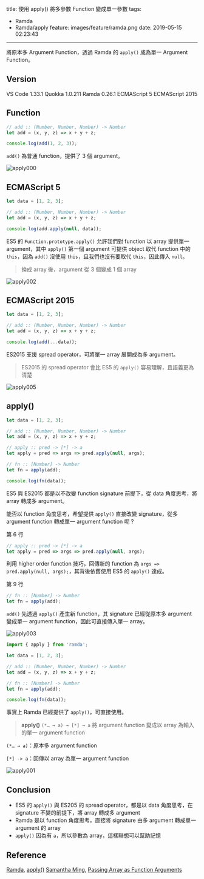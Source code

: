 title: 使用 apply() 將多參數 Function 變成單一參數
tags:
  - Ramda
  - Ramda/apply
feature: images/feature/ramda.png
date: 2019-05-15 02:23:43
---
將原本多 Argument Function，透過 Ramda 的 `apply()` 成為單一 Argument Function。

<!-- more -->

## Version

VS Code 1.33.1
Quokka 1.0.211
Ramda 0.26.1
ECMAScript 5
ECMAScript 2015

## Function

```javascript
// add :: (Number, Number, Number) -> Number
let add = (x, y, z) => x + y + z;

console.log(add(1, 2, 3));
```

`add()` 為普通 function，提供了 3 個 argument。

![apply000](/images/ramda/apply/apply000.png)

## ECMAScript 5

```javascript
let data = [1, 2, 3];

// add :: (Number, Number, Number) -> Number
let add = (x, y, z) => x + y + z;

console.log(add.apply(null, data));
```

ES5 的 `Function.prototype.apply()` 允許我們對 function 以 array 提供單一 argument，其中 `apply()` 第一個 argument 可提供 object 取代 function 中的 `this`，因為 `add()` 沒使用 `this`，且我們也沒有要取代 `this`，因此傳入 `null`。

> 換成 array 後，argument 從 3 個變成 1 個 array

![apply002](/images/ramda/apply/apply002.png)

## ECMAScript 2015

```javascript
let data = [1, 2, 3];

// add :: (Number, Number, Number) -> Number
let add = (x, y, z) => x + y + z;

console.log(add(...data));
```

ES2015 支援 spread operator，可將單一 array 展開成為多 argument。

> ES2015 的 spread operator 會比 ES5 的 `apply()` 容易理解，且語義更為清楚

![apply005](/images/ramda/apply/apply005.png)

## apply()

```javascript
let data = [1, 2, 3];

// add :: (Number, Number, Number) -> Number
let add = (x, y, z) => x + y + z;

// apply :: pred -> [*] -> a
let apply = pred => args => pred.apply(null, args);

// fn :: [Number] -> Number 
let fn = apply(add);

console.log(fn(data));
```

ES5 與 ES2015 都是以不改變 function signature 前提下，從 data 角度思考，將 array 轉成多 argument。

能否以 function 角度思考，希望提供 `apply()` 直接改變 signature，從多 argument function 轉成單一 argument function 呢 ?

第 6 行

```javascript
// apply :: pred -> [*] -> a
let apply = pred => args => pred.apply(null, args);
```

利用 higher order function 技巧，回傳新的 function 為 `args => pred.apply(null, args);`，其背後依舊使用 ES5 的 `apply()` 達成。

第 9 行

```javascript
// fn :: [Number] -> Number 
let fn = apply(add);
```

`add()` 先透過 `apply()` 產生新 function，其 signature 已經從原本多 argument 變成單一 argument function，因此可直接傳入單一 array。

![apply003](/images/ramda/apply/apply003.png)

```javascript
import { apply } from 'ramda';

let data = [1, 2, 3];

// add :: (Number, Number, Number) -> Number
let add = (x, y, z) => x + y + z;

// fn :: [Number] -> Number 
let fn = apply(add);

console.log(fn(data));
```

事實上 Ramda 已經提供了 `apply()`，可直接使用。

> **apply()**
> `(*… → a) → [*] → a`
> 將 argument function 變成以 array 為輸入的單一 argument function

`(*… → a)`：原本多 argument function

`[*] -> a`：回傳以 array 為單一 argument function

![apply001](/images/ramda/apply/apply001.png)

## Conclusion

* ES5 的 `apply()`  與 ES205 的 spread operator，都是以 data 角度思考，在 signature 不變的前提下，將 array 轉成多 argument
* Ramda 是以 function 角度思考，直接將 signature 由多 argument 轉成單一 argument 的 array
* `apply()` 因為有 `a`，所以參數為 array，這樣聯想可以幫助記憶

## Reference

[Ramda](https://ramdajs.com), [apply()](https://ramdajs.com/docs/#apply)
[Samantha Ming](https://medium.com/@samanthaming), [Passing Array as Function Arguments](https://medium.com/dailyjs/passing-arrays-as-function-arguments-c1f3644ecb9c)